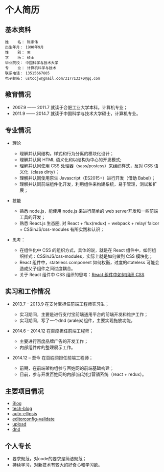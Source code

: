 # 个人简历

## 基本资料

    姓    名： 陈家伟
    出生年月： 1990年9月
    性    别： 男
    学    历： 硕士
    毕业院校： 中国科学与技术大学
    专    业： 计算机科学与技术
    联系电话： 13515667805
    电子邮箱： ustccjw@gmail.com/317713370@qq.com

## 教育情况

* 2007.9  ——  2011.7  就读于合肥工业大学本科，计算机专业；
* 2011.9  ——  2014.7  就读于中国科学与技术大学硕士，计算机专业。

## 专业情况

* 理论

    * 理解并认同结构，样式和行为分离的模块化设计；
    * 理解并认同 HTML 语义化和以结构为中心的开发模式;
    * 理解并认同使用 CSS 处理器（sass/postcss）来组织样式，反对 CSS 语义化（class dirty）；
    * 理解并认同使用原生 Javascript（ES2015+）进行开发（借助 Babel）；
    * 理解并认同前端组件化开发，利用组件来构建系统，易于管理，测试和扩展；

* 技能

    * 熟悉 node.js，能使用 node.js 来进行简单的 web server开发和一些前端工具的开发；
    * 熟悉 React.js 生态圈, 对 React + flux(redux) + webpack + relay/ falcor + CSSinJS/css-modules 有所实践和认识；

* 思考：

   * 在组件化中 CSS 的组织方式，具体的说，就是在 React 组件中，如何组织样式：CSSinJS/css-modules，实际上就是如何做到 CSS 模块化；
   * React 组件中，stateless component 如何权衡，过度的stateless 可能会造成父子组件之间过度耦合。
   * 关于 React 组件中 CSS 组织的思考：[React 组件中如何组织 CSS][1]

## 实习和工作情况

* 2013.7 – 2013.9 在支付宝担任前端工程师实习生；

    * 实习期间，主要是进行支付宝前端通用平台的前端开发和维护工作；
    * 实习期间，写了一个dnd (aralejs)组件，主要实现拖放功能。

* 2014.6 – 2014.12 在百度担任前端工程师；

    * 主要进行百度品牌广告的开发工作；
    * 内部组件库的整理展示工作。

* 2014.12 – 至今 在百姓网担任前端工程师；

    * 前期，在前端架构组参与百姓网的前端基础构建；
    * 目前，参与开发百姓网的内部(自动化)营销系统（react + redux）。

## 主要项目情况

* [Blog][2]
* [tech-blog][3]
* [auto-ellipsis][4]
* [editorconfig-validate][5]
* [upload][6]
* [dnd][7]

## 个人专长

* 要求规范，对code的要求是简洁规范；
* 持续学习，对新技术有较大的好奇心和学习欲。

[1]: https://github.com/ustccjw/Blog/issues/13
[2]: https://github.com/ustccjw/Blog/issues
[3]: https://github.com/ustccjw/tech-blog
[4]: https://github.com/ideal-react/auto-ellipsis
[5]: https://github.com/ustccjw/editorconfig-validate
[6]: https://github.com/ustccjw/upload
[7]: https://github.com/aralejs/dnd
